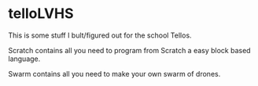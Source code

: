 # telloLVHS
This is some stuff I bult/figured out for the school Tellos.

Scratch contains all you need to program from Scratch a easy block based language.

Swarm contains all you need to make your own swarm of drones.
